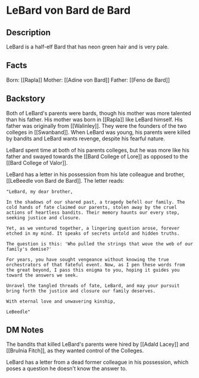 # LeBard von Bard de Bard
## Description
LeBard is a half-elf Bard that has neon green hair and is very pale. 

## Facts
Born: [[Rapla]]
Mother: [[Adine von Bard]]
Father: [[Feno de Bard]]

## Backstory
Both of LeBard's parents were bards, though his mother was more talented than his father. His mother was born in [[Rapla]] like LeBard himself. His father was originally from [[Walinley]]. They were the founders of the two colleges in [[Swanband]]. When LeBard was young, his parents were killed by bandits and LeBard wants revenge, despite his fearful nature.

LeBard spent time at both of his parents colleges, but he was more like his father and swayed towards the [[Bard College of Lore]] as opposed to the [[Bard College of Valor]].

LeBard has a letter in his possession from his late colleague and brother, [[LeBeedle von Bard de Bard]]. The letter reads:

	"LeBard, my dear brother,
	
	In the shadows of our shared past, a tragedy befell our family. The cold hands of fate claimed our parents, stolen away by the cruel actions of heartless bandits. Their memory haunts our every step, seeking justice and closure.
	
	Yet, as we ventured together, a lingering question arose, forever etched in my mind. It speaks of secrets untold and hidden truths.
	
	The question is this: 'Who pulled the strings that wove the web of our family's demise?'
	
	For years, you have sought vengeance without knowing the true orchestrators of that fateful event. Now, as I pen these words from the great beyond, I pass this enigma to you, hoping it guides you toward the answers we seek.
	
	Unravel the tangled threads of fate, LeBard, and may your pursuit bring forth the justice and closure our family deserves.
	
	With eternal love and unwavering kinship,
	
	LeBeedle"

## DM Notes
The bandits that killed LeBard's parents were hired by [[Adald Lacey]] and [[Brulnia Fitch]], as they wanted control of the Colleges. 

LeBard has a letter from a dead former colleague in his possession, which poses a question he doesn't know the answer to. 
